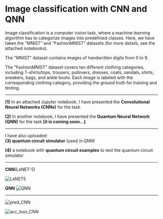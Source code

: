 # Image classification with CNN and QNN

Image classification is a computer vision task, where a machine learning algorithm has to categorize images into predefined classes. Here, we have taken the "MNIST" and "FashionMNIST" datasets (for more details, see the attached notebooks).

The "MNIST" dataset contains images of handwritten digits from 0 to 9.

The "FashionMNIST" dataset covers ten different clothing categories, including T-shirts/tops, trousers, pullovers, dresses, coats, sandals, shirts, sneakers, bags, and ankle boots. Each image is labeled with the corresponding clothing category, providing the ground truth for training and testing.

---

**(1)** In an attached Jupyter notebook, I have presented the **Convolutional Neural Networks (CNNs)** for the task.

**(2)** In another notebook, I have presented the **Quantum Neural Network (QNN)** for the task **[it is coming soon...]**

---

I have also uploaded:  
**(3) quantum circuit simulator** (used in QNN)

**(4)** a notebook with **quantum circuit examples** to test the quantum circuit simulator

-------

**CNN**(LeNET-5)

![LeNET5](https://github.com/ArunSehrawat/Image_classification_with_CNN_and_QNN/assets/99533657/21d097f2-d958-4100-bf90-0ffdb3360017)


**QNN**
![QNN](https://github.com/ArunSehrawat/Image_classification_with_CNN_and_QNN/assets/99533657/febb497c-1dd7-4517-8ea4-4c1871c6540b)


-------

![pred_CNN](https://github.com/ArunSehrawat/Image_classification_with_CNN/assets/99533657/169936fb-72c7-436c-b069-2e43f0ad49ae)


![acc_loss_CNN](https://github.com/ArunSehrawat/Image_classification_with_CNN/assets/99533657/6c1f2025-db88-411f-b3e3-22e2779d40a4)
